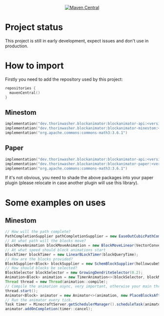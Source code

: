 <p align="center">
    <a href="https://search.maven.org/search?q=dev.thorinwasher.blockanimator">
        <img alt="Maven Central" src="https://img.shields.io/maven-central/v/dev.thorinwasher.blockanimator/blockanimator-paper?color=1bcc94&logo=apache-maven" />
    </a>
</p>


# Project status
This project is still in early development, expect issues and don't use in production.

# How to import
Firstly you need to add the repository used by this project:
```kts
repositories {
  mavenCentral()
}
```
## Minestom
```kts
implementation("dev.thorinwasher.blockanimator:blockanimator-api:<version>")
implementation("dev.thorinwasher.blockanimator:blockanimator-minestom:<version>")
implementation("org.apache.commons:commons-math3:3.6.1")
```
## Paper
```kts
implementation("dev.thorinwasher.blockanimator:blockanimator-api:<version>")
implementation("dev.thorinwasher.blockanimator:blockanimator-paper:<version>")
implementation("org.apache.commons:commons-math3:3.6.1")
```
If it's not obvious, you need to shade the above packages into your paper plugin (please relocate in case another plugin will use this library).

# Some examples on uses
## Minestom
```java
// How will the path complete?
PathCompletionSupplier pathCompletionSupplier = new EaseOutCubicPathCompletionSupplier(0.2);
// At what path will the blocks move?
BlockMoveAnimation blockMoveAnimation = new BlockMoveLinear(VectorConversion.toVector3D(startingPointLocation), pathCompletionSupplier);
// At what speed should block animations start
BlockTimer blockTimer = new LinearBLockTimer(blockQueryTime);
// How are the blocks provided?
BlockSupplier<Block> blockSupplier = new SchemBlockSupplier(hollowcubeSchemInstance, rotation, cornerPoint);
// How should blocks be selected?
BlockSelector blockSelector = new GrowingDendriteSelector(0.2);
Animation<Block> animation = new TimerAnimation<>(blockSelector, blockMoveAnimation, blockSupplier, blockTimer, 100);
Thread thread = new Thread(animation::compile);
// Compile the animation async, very important, otherwise your main thread will freeze.
thread.start();
Animator<Block> animator = new Animator<>(animation, new PlaceBlocksAfterBlockAnimator(1000, instance));
// Run the animator every tick.
Task timer = MinecraftServer.getSchedulerManager().scheduleTask(animator::nextTick, TaskSchedule.immediate(), TaskSchedule.tick(1));
animator.addOnCompletion(timer::cancel);
```

